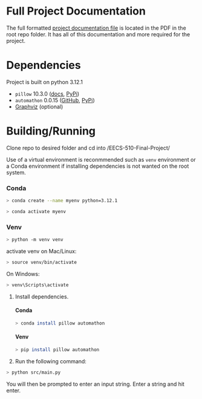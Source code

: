 # Full Project Documentation
The full formatted [project documentation file](https://github.com/m-riley04/EECS-510-Final-Project/blob/main/EECS%20510%20Final%20Project.pdf) is located in the PDF in the root repo folder. It has all of this documentation and more required for the project.

# Dependencies
Project is built on python 3.12.1

- `pillow` 10.3.0 ([docs](https://pillow.readthedocs.io/en/stable/), [PyPi](https://pypi.org/project/pillow/))
- `automathon` 0.0.15 ([GitHub](https://github.com/rohaquinlop/automathon), [PyPi](https://pypi.org/project/automathon/))
- [Graphviz](https://graphviz.org/download/) (optional)

# Building/Running
Clone repo to desired folder and cd into /EECS-510-Final-Project/

Use of a virtual environment is reconmmended such as `venv` environment or a Conda environment if installing dependencies is not wanted on the root system.

### Conda
```bash
> conda create --name myenv python=3.12.1
```
```bash
> conda activate myenv
```
### Venv
```bash
> python -m venv venv
```
activate venv on Mac/Linux:
```bash
> source venv/bin/activate
```
On Windows:
```bash
> venv\Scripts\activate
```


1. Install dependencies.
    #### Conda
    ```bash
    > conda install pillow automathon
    ```
    #### Venv
    ```bash
    > pip install pillow automathon
    ```

2. Run the following command:
```bash
> python src/main.py
```
You will then be prompted to enter an input string. Enter a string and hit enter.

